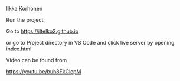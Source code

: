 Ilkka Korhonen

Run the project:

Go to
https://iltelko2.github.io

or go to Project directory in VS Code
and click live server by opening index.html



Video can be found from

https://youtu.be/buh8FkClcpM

